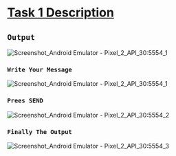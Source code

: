 
# [Task 1 Description](https://github.com/mmsaeed509/Wireless-and-Mobile-Networks/blob/e181bd59173ce4ca7e6f7533cade8a1a494898c4/Task%201/Lab1.pdf)


## `Output`


![Screenshot_Android Emulator - Pixel_2_API_30:5554_1](https://user-images.githubusercontent.com/62524855/142474349-28ff055b-a688-46e1-b9b1-f002b9b24196.png)


### `Write Your Message`

![Screenshot_Android Emulator - Pixel_2_API_30:5554_1](https://user-images.githubusercontent.com/62524855/142475128-20d82bf0-0c7b-45d5-8e66-c4791f04aea0.png)


### `Prees SEND`

![Screenshot_Android Emulator - Pixel_2_API_30:5554_2](https://user-images.githubusercontent.com/62524855/142475330-a90920f1-822b-4879-b2eb-e20640aa4b85.png)

### `Finally The Output`

![Screenshot_Android Emulator - Pixel_2_API_30:5554_3](https://user-images.githubusercontent.com/62524855/142475477-5ed9e034-7cc4-4bf2-b472-0c4a9f2168b1.png)
